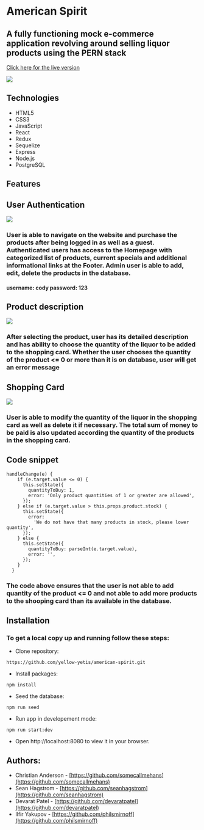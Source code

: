 
# American Spirit
## A fully functioning mock e-commerce application revolving around selling liquor products using the PERN stack
[Click here for the live version](https://tipsy-newyorker.herokuapp.com/)

![](https://user-images.githubusercontent.com/32605566/175239095-bf600de5-6bbf-4e37-bc7a-76f932629afe.gif)


## Technologies
- HTML5
- CSS3
- JavaScript
- React
- Redux
- Sequelize
- Express
- Node.js
- PostgreSQL

## Features

## User Authentication
![](https://user-images.githubusercontent.com/32605566/175450270-bbda8351-f355-45cb-9ebc-7907ce0afa29.gif)
### User is able to navigate on the website and purchase the products after being logged in as well as a guest. Authenticated users has access to the Homepage with categorized list of products, current specials and additional informational links at the Footer. Admin user is able to add, edit, delete the products in the database.

#### username: cody password: 123

## Product description
![](https://user-images.githubusercontent.com/32605566/175450395-d4d04cfa-27ee-4e18-a2cc-9fd36915ab6f.gif)
### After selecting the product, user has its detailed description and has ability to choose the quantity of the liquor to be added to the shopping card. Whether the user chooses the quantity of the product <= 0 or more than it is on database, user will get an error message

## Shopping Card
![](https://user-images.githubusercontent.com/32605566/175450863-861586a7-0f1d-4711-8d96-612156a77a05.gif)
### User is able to modify the quantity of the liquor in the shopping card as well as delete it if necessary. The total sum of money to be paid is also updated according the quantity of the products in the shopping card.


## Code snippet
```
handleChange(e) {
    if (e.target.value <= 0) {
      this.setState({
        quantityToBuy: 1,
        error: 'Only product quantities of 1 or greater are allowed',
      });
    } else if (e.target.value > this.props.product.stock) {
      this.setState({
        error:
          'We do not have that many products in stock, please lower quantity',
      });
    } else {
      this.setState({
        quantityToBuy: parseInt(e.target.value),
        error: '',
      });
    }
  }

```
### The code above ensures that the user is not able to add quantity of the product <= 0 and not able to add more products to the shooping card than its available in the database.

## Installation
### To get a local copy up and running follow these steps:
- Clone repository:
```
https://github.com/yellow-yetis/american-spirit.git
```
- Install packages:
```
npm install
```
- Seed the database:
```
npm run seed
```
- Run app in developement mode:
```
npm run start:dev
```
- Open http://localhost:8080 to view it in your browser.


## Authors:

- Christian Anderson - [https://github.com/somecallmehans](https://github.com/somecallmehans)
- Sean Hagstrom - [https://github.com/seanhagstrom](https://github.com/seanhagstrom)
- Devarat Patel - [https://github.com/devaratpatel](https://github.com/devaratpatel)
- Ilfir Yakupov - [https://github.com/philsmirnoff](https://github.com/philsmirnoff)





